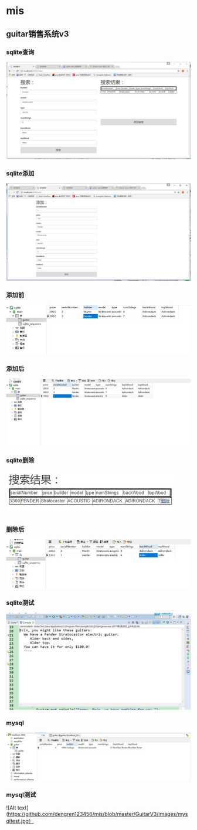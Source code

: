 ﻿# mis
## guitar销售系统v3</br>
### sqlite查询
![Alt text](https://github.com/dengren123456/mis/blob/master/GuitarV3/images/search.jpg)
### sqlite添加
![Alt text](https://github.com/dengren123456/mis/blob/master/GuitarV3/images/add.jpg)
### 添加前
![Alt text](https://github.com/dengren123456/mis/blob/master/GuitarV3/images/add_before.jpg)
### 添加后
![Alt text](https://github.com/dengren123456/mis/blob/master/GuitarV3/images/add_after.jpg)
### sqlite删除
![Alt text](https://github.com/dengren123456/mis/blob/master/GuitarV3/images/delect.jpg)
### 删除后
![Alt text](https://github.com/dengren123456/mis/blob/master/GuitarV3/images/delect_after.jpg)
### sqlite测试
![Alt text](https://github.com/dengren123456/mis/blob/master/GuitarV3/images/sqlitetest.jpg)
### mysql
![Alt text](https://github.com/dengren123456/mis/blob/master/GuitarV3/images/mysql.jpg)
### mysql测试
![Alt text](https://github.com/dengren123456/mis/blob/master/GuitarV3/images/mysqltest.jpg）

